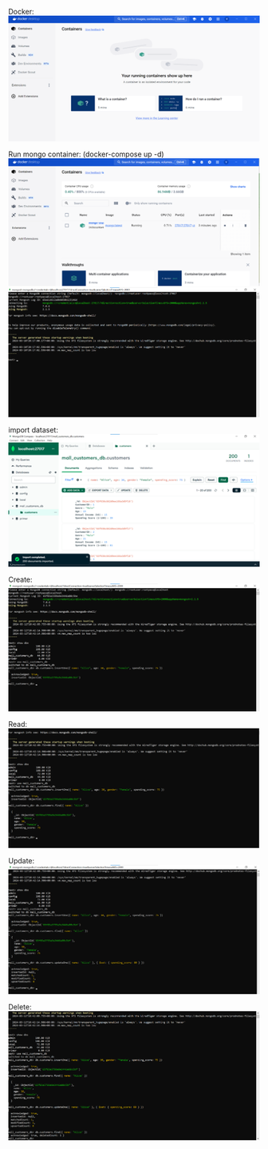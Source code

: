 Docker:
![юайка докера](image.png)

Run mongo container:
(docker-compose up -d)
![запущенная монго](image-1.png)
![alt text](image-2.png)

import dataset:
![alt text](image-3.png)

Create:
![alt text](image-4.png)

Read:
![alt text](image-5.png)

Update:
![alt text](image-6.png)

Delete:
![alt text](image-7.png)

